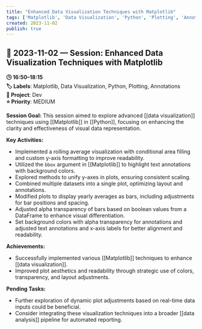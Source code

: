 ```yaml
---
title: "Enhanced Data Visualization Techniques with Matplotlib"
tags: ['Matplotlib', 'Data Visualization', 'Python', 'Plotting', 'Annotations']
created: 2023-11-02
publish: true
---
```


## 📅 2023-11-02 — Session: Enhanced Data Visualization Techniques with Matplotlib

**🕒 16:50–18:15**  
**🏷️ Labels**: Matplotlib, Data Visualization, Python, Plotting, Annotations  
**📂 Project**: Dev  
**⭐ Priority**: MEDIUM  


**Session Goal:**
This session aimed to explore advanced [[data visualization]] techniques using [[Matplotlib]] in [[Python]], focusing on enhancing the clarity and effectiveness of visual data representation.

**Key Activities:**
- Implemented a rolling average visualization with conditional area filling and custom y-axis formatting to improve readability.
- Utilized the `bbox` argument in [[Matplotlib]] to highlight text annotations with background colors.
- Explored methods to unify y-axes in plots, ensuring consistent scaling.
- Combined multiple datasets into a single plot, optimizing layout and annotations.
- Modified plots to display yearly averages as bars, including adjustments for bar positions and spacing.
- Adjusted alpha transparency of bars based on boolean values from a DataFrame to enhance visual differentiation.
- Set background colors with alpha transparency for annotations and adjusted text annotations and x-axis labels for better alignment and readability.

**Achievements:**
- Successfully implemented various [[Matplotlib]] techniques to enhance [[data visualization]].
- Improved plot aesthetics and readability through strategic use of colors, transparency, and layout adjustments.

**Pending Tasks:**
- Further exploration of dynamic plot adjustments based on real-time data inputs could be beneficial.
- Consider integrating these visualization techniques into a broader [[data analysis]] pipeline for automated reporting.

